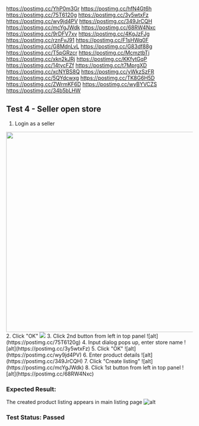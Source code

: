 https://postimg.cc/YhP0m3Gr
https://postimg.cc/hfN4Gt6h
https://postimg.cc/75T6120g
https://postimg.cc/3y5wtxFz
https://postimg.cc/wy9jd4PV
https://postimg.cc/349JrCQH
https://postimg.cc/mcYgJWdk
https://postimg.cc/68RW4Nxc
https://postimg.cc/9rDFV7xv
https://postimg.cc/4KgJzFJg
https://postimg.cc/rznFvJ91
https://postimg.cc/F1sHWq0F
https://postimg.cc/G8MdnLvL
https://postimg.cc/G83df88g
https://postimg.cc/T5pGRzcr
https://postimg.cc/McmztbTj
https://postimg.cc/xkn2kJRj
https://postimg.cc/KKfytGqP
https://postimg.cc/14tycFZf
https://postimg.cc/t7MprgXD
https://postimg.cc/xcNYBS8Q
https://postimg.cc/yWkzSzFR
https://postimg.cc/5QYdcwxg
https://postimg.cc/TK8G6H5D
https://postimg.cc/ZWrmKF6D
https://postimg.cc/wyBYVCZS
https://postimg.cc/34b5bLHW

## Test 4 - Seller open store
1. Login as a seller
<img width = 540 src ="https://postimg.cc/YhP0m3Gr">
2. Click "OK"
<img src="https://postimg.cc/hfN4Gt6h">
3. Click 2nd button from left in top panel
![alt](https://postimg.cc/75T6120g)
4. Input dialog pops up, enter store name
![alt](https://postimg.cc/3y5wtxFz)
5. Click "OK"
![alt](https://postimg.cc/wy9jd4PV)
6. Enter product details
![alt](https://postimg.cc/349JrCQH)
7. Click "Create listing"
![alt](https://postimg.cc/mcYgJWdk)
8. Click 1st button from left in top panel
![alt](https://postimg.cc/68RW4Nxc)

### Expected Result:
The created product listing appears in main listing page
![alt](https://postimg.cc/9rDFV7xv)

### Test Status: Passed
